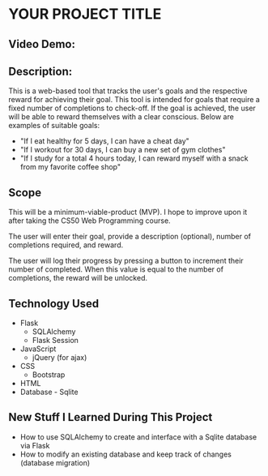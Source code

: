 # YOUR PROJECT TITLE

## Video Demo:  <URL HERE>

## Description:
This is a web-based tool that tracks the user's goals and the respective reward for achieving their goal. This tool is intended for goals that require a fixed number of completions to check-off. If the goal is achieved, the user will be able to reward themselves with a clear conscious. Below are examples of suitable goals:
* "If I eat healthy for 5 days, I can have a cheat day"
* "If I workout for 30 days, I can buy a new set of gym clothes"
* "If I study for a total 4 hours today, I can reward myself with a snack from my favorite coffee shop"

## Scope
This will be a minimum-viable-product (MVP). I hope to improve upon it after taking the CS50 Web Programming course.

The user will enter their goal, provide a description (optional), number of completions required, and reward.

The user will log their progress by pressing a button to increment their number of completed. When this value is equal to the number of completions, the reward will be unlocked.

## Technology Used
* Flask
  * SQLAlchemy
  * Flask Session
* JavaScript
  * jQuery (for ajax)
* CSS
  * Bootstrap
* HTML
* Database - Sqlite

## New Stuff I Learned During This Project
* How to use SQLAlchemy to create and interface with a Sqlite database via Flask
* How to modify an existing database and keep track of changes (database migration)